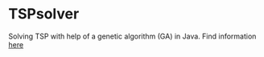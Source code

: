 # TSPsolver
Solving TSP with help of a genetic algorithm (GA) in Java.
Find information [here](https://romanboegli.ch/tspga/)

